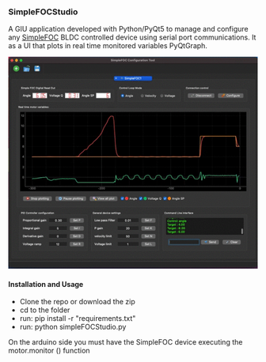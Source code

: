 ### SimpleFOCStudio


A GIU application developed  with Python/PyQt5 to manage and configure any [SimpleFOC](https://github.com/simplefoc)  BLDC controlled device using serial port communications. It as a UI that plots in real time monitored  variables PyQtGraph.

![SimpleFOCStudio](DOC/SimpleFOCStudio.gif?raw=true)


#### Installation and Usage

- Clone the repo or download the zip
- cd to the folder
- run: pip install -r "requirements.txt"
- run: python simpleFOCStudio.py

On the arduino side you must have the SimpleFOC device executing the motor.monitor () function
